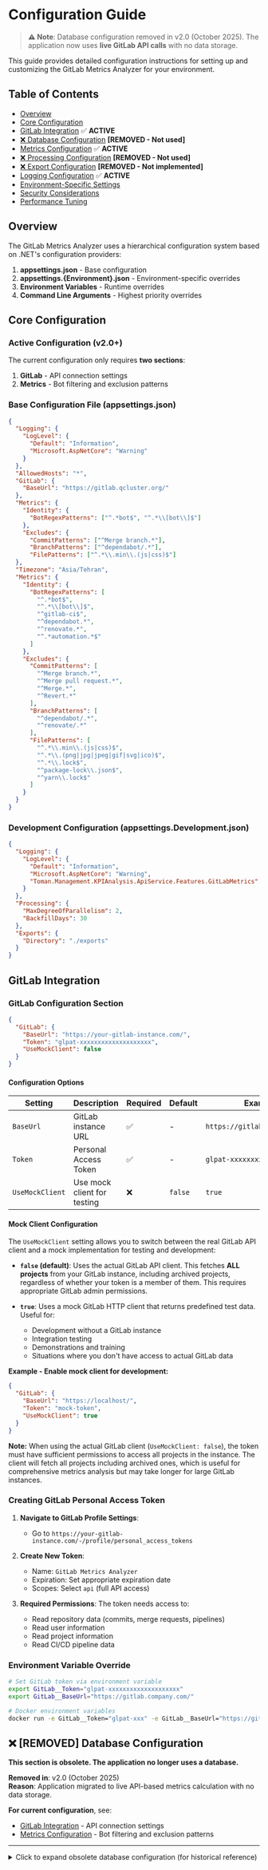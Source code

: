# Configuration Guide

> **⚠️ Note**: Database configuration removed in v2.0 (October 2025). The application now uses **live GitLab API calls** with no data storage.

This guide provides detailed configuration instructions for setting up and customizing the GitLab Metrics Analyzer for your environment.

## Table of Contents
- [Overview](#overview)
- [Core Configuration](#core-configuration)
- [GitLab Integration](#gitlab-integration) ✅ **ACTIVE**
- [❌ Database Configuration](#database-configuration) **[REMOVED - Not used]**
- [Metrics Configuration](#metrics-configuration) ✅ **ACTIVE**
- [❌ Processing Configuration](#processing-configuration) **[REMOVED - Not used]**
- [❌ Export Configuration](#export-configuration) **[REMOVED - Not implemented]**
- [Logging Configuration](#logging-configuration) ✅ **ACTIVE**
- [Environment-Specific Settings](#environment-specific-settings)
- [Security Considerations](#security-considerations)
- [Performance Tuning](#performance-tuning)

## Overview

The GitLab Metrics Analyzer uses a hierarchical configuration system based on .NET's configuration providers:

1. **appsettings.json** - Base configuration
2. **appsettings.{Environment}.json** - Environment-specific overrides
3. **Environment Variables** - Runtime overrides
4. **Command Line Arguments** - Highest priority overrides

## Core Configuration

### Active Configuration (v2.0+)

The current configuration only requires **two sections**:
1. **GitLab** - API connection settings
2. **Metrics** - Bot filtering and exclusion patterns

### Base Configuration File (appsettings.json)

```json
{
  "Logging": {
    "LogLevel": {
      "Default": "Information",
      "Microsoft.AspNetCore": "Warning"
    }
  },
  "AllowedHosts": "*",
  "GitLab": {
    "BaseUrl": "https://gitlab.qcluster.org/"
  },
  "Metrics": {
    "Identity": {
      "BotRegexPatterns": ["^.*bot$", "^.*\\[bot\\]$"]
    },
    "Excludes": {
      "CommitPatterns": ["^Merge branch.*"],
      "BranchPatterns": ["^dependabot/.*"],
      "FilePatterns": ["^.*\\.min\\.(js|css)$"]
  },
  "Timezone": "Asia/Tehran",
  "Metrics": {
    "Identity": {
      "BotRegexPatterns": [
        "^.*bot$",
        "^.*\\[bot\\]$",
        "^gitlab-ci$",
        "^dependabot.*",
        "^renovate.*",
        "^.*automation.*$"
      ]
    },
    "Excludes": {
      "CommitPatterns": [
        "^Merge branch.*",
        "^Merge pull request.*",
        "^Merge.*",
        "^Revert.*"
      ],
      "BranchPatterns": [
        "^dependabot/.*",
        "^renovate/.*"
      ],
      "FilePatterns": [
        "^.*\\.min\\.(js|css)$",
        "^.*\\.(png|jpg|jpeg|gif|svg|ico)$",
        "^.*\\.lock$",
        "^package-lock\\.json$",
        "^yarn\\.lock$"
      ]
    }
  }
}
```

### Development Configuration (appsettings.Development.json)

```json
{
  "Logging": {
    "LogLevel": {
      "Default": "Information",
      "Microsoft.AspNetCore": "Warning",
      "Toman.Management.KPIAnalysis.ApiService.Features.GitLabMetrics": "Debug"
    }
  },
  "Processing": {
    "MaxDegreeOfParallelism": 2,
    "BackfillDays": 30
  },
  "Exports": {
    "Directory": "./exports"
  }
}
```

## GitLab Integration

### GitLab Configuration Section

```json
{
  "GitLab": {
    "BaseUrl": "https://your-gitlab-instance.com/",
    "Token": "glpat-xxxxxxxxxxxxxxxxxxxx",
    "UseMockClient": false
  }
}
```

#### Configuration Options

| Setting | Description | Required | Default | Example |
|---------|-------------|----------|---------|---------|
| `BaseUrl` | GitLab instance URL | ✅ | - | `https://gitlab.company.com/` |
| `Token` | Personal Access Token | ✅ | - | `glpat-xxxxxxxxxxxxxxxxxxxx` |
| `UseMockClient` | Use mock client for testing | ❌ | `false` | `true` |

#### Mock Client Configuration

The `UseMockClient` setting allows you to switch between the real GitLab API client and a mock implementation for testing and development:

- **`false` (default)**: Uses the actual GitLab API client. This fetches **ALL projects** from your GitLab instance, including archived projects, regardless of whether your token is a member of them. This requires appropriate GitLab admin permissions.
  
- **`true`**: Uses a mock GitLab HTTP client that returns predefined test data. Useful for:
  - Development without a GitLab instance
  - Integration testing
  - Demonstrations and training
  - Situations where you don't have access to actual GitLab data

**Example - Enable mock client for development:**

```json
{
  "GitLab": {
    "BaseUrl": "https://localhost/",
    "Token": "mock-token",
    "UseMockClient": true
  }
}
```

**Note:** When using the actual GitLab client (`UseMockClient: false`), the token must have sufficient permissions to access all projects in the instance. The client will fetch all projects including archived ones, which is useful for comprehensive metrics analysis but may take longer for large GitLab instances.

### Creating GitLab Personal Access Token

1. **Navigate to GitLab Profile Settings**:
   - Go to `https://your-gitlab-instance.com/-/profile/personal_access_tokens`

2. **Create New Token**:
   - Name: `GitLab Metrics Analyzer`
   - Expiration: Set appropriate expiration date
   - Scopes: Select `api` (full API access)

3. **Required Permissions**:
   The token needs access to:
   - Read repository data (commits, merge requests, pipelines)
   - Read user information
   - Read project information
   - Read CI/CD pipeline data

### Environment Variable Override

```bash
# Set GitLab token via environment variable
export GitLab__Token="glpat-xxxxxxxxxxxxxxxxxxxx"
export GitLab__BaseUrl="https://gitlab.company.com/"

# Docker environment variables
docker run -e GitLab__Token="glpat-xxx" -e GitLab__BaseUrl="https://gitlab.company.com/" gitlab-metrics-analyzer
```

## ❌ [REMOVED] Database Configuration

**This section is obsolete. The application no longer uses a database.**

**Removed in**: v2.0 (October 2025)  
**Reason**: Application migrated to live API-based metrics calculation with no data storage.

**For current configuration**, see:
- [GitLab Integration](#gitlab-integration) - API connection settings
- [Metrics Configuration](#metrics-configuration) - Bot filtering and exclusion patterns

---

<details>
<summary>Click to expand obsolete database configuration (for historical reference)</summary>

### Connection String Configuration

```json
{
  "ConnectionStrings": {
    "DefaultConnection": "Host=localhost;Port=5432;Database=GitLabMetrics;Username=metrics_user;Password=secure_password;Include Error Detail=true"
  }
}
```

### PostgreSQL Setup

#### Create Database and User

```sql
-- Create database
CREATE DATABASE GitLabMetrics;

-- Create user with appropriate permissions
CREATE USER metrics_user WITH PASSWORD 'secure_password';

-- Grant necessary permissions
GRANT ALL PRIVILEGES ON DATABASE GitLabMetrics TO metrics_user;

-- Connect to the database
\c GitLabMetrics

-- Grant schema permissions
GRANT ALL ON SCHEMA public TO metrics_user;
GRANT ALL ON ALL TABLES IN SCHEMA public TO metrics_user;
GRANT ALL ON ALL SEQUENCES IN SCHEMA public TO metrics_user;
```

#### Connection String Parameters

| Parameter | Description | Example |
|-----------|-------------|---------|
| `Host` | Database server hostname | `localhost` |
| `Port` | Database server port | `5432` |
| `Database` | Database name | `GitLabMetrics` |
| `Username` | Database user | `metrics_user` |
| `Password` | Database password | `secure_password` |
| `Include Error Detail` | Include detailed errors | `true` (dev only) |
| `Pooling` | Enable connection pooling | `true` |
| `MinPoolSize` | Minimum connections | `0` |
| `MaxPoolSize` | Maximum connections | `100` |
| `CommandTimeout` | Query timeout (seconds) | `30` |

### Environment Variable Override

```bash
# Set connection string via environment variable
export ConnectionStrings__DefaultConnection="Host=db.company.com;Database=GitLabMetrics;Username=metrics_user;Password=secure_password"
```

### Docker/Kubernetes Configuration

```yaml
# docker-compose.yml
version: '3.8'
services:
  postgres:
    image: postgres:15
    environment:
      POSTGRES_DB: GitLabMetrics
      POSTGRES_USER: metrics_user
      POSTGRES_PASSWORD: secure_password
    volumes:
      - postgres_data:/var/lib/postgresql/data
    ports:
      - "5432:5432"

  app:
    image: gitlab-metrics-analyzer
    environment:
      ConnectionStrings__DefaultConnection: "Host=postgres;Database=GitLabMetrics;Username=metrics_user;Password=secure_password"
      GitLab__Token: "glpat-xxxxxxxxxxxxxxxxxxxx"
    depends_on:
      - postgres

volumes:
  postgres_data:
```

## Metrics Configuration

### Identity Configuration

Configure developer identity mapping and bot detection:

```json
{
  "Metrics": {
    "Identity": {
      "BotRegexPatterns": [
        "^.*bot$",           // Matches: "deploybot", "testbot"
        "^.*\\[bot\\]$",     // Matches: "dependabot[bot]"
        "^gitlab-ci$",       // Exact match: "gitlab-ci"
        "^dependabot.*",     // Matches: "dependabot*"
        "^renovate.*",       // Matches: "renovate*" 
        "^.*automation.*$",  // Matches: "*automation*"
        "^jenkins$",         // Exact match: "jenkins"
        "^github-actions$"   // Exact match: "github-actions"
      ]
    }
  }
}
```

### Exclusion Configuration

Configure what data to exclude from metrics:

```json
{
  "Metrics": {
    "Excludes": {
      "CommitPatterns": [
        "^Merge branch.*",         // Merge commits
        "^Merge pull request.*",   // GitHub-style merges
        "^Merge.*",               // General merge commits
        "^Revert.*",              // Revert commits
        "^Initial commit$",        // Initial repository commits
        "^Update README.*",        // Documentation updates
        "^Bump version.*",         // Version bump commits
        "^\\[skip ci\\].*"        // CI skip commits
      ],
      "BranchPatterns": [
        "^dependabot/.*",         // Dependabot branches
        "^renovate/.*",          // Renovate branches  
        "^hotfix/.*",            // Hotfix branches (optional)
        "^feature/temp-.*",      // Temporary feature branches
        "^experiment/.*"         // Experimental branches
      ],
      "FilePatterns": [
        "^.*\\.min\\.(js|css)$",     // Minified files
        "^.*\\.(png|jpg|jpeg|gif|svg|ico)$", // Image files
        "^.*\\.lock$",               // Lock files (generic)
        "^package-lock\\.json$",     // NPM lock file
        "^yarn\\.lock$",             // Yarn lock file
        "^composer\\.lock$",         // Composer lock file
        "^Gemfile\\.lock$",          // Ruby lock file
        "^.*\\.generated\\.(cs|js|ts)$", // Generated code files
        "^dist/.*$",                 // Distribution/build artifacts
        "^build/.*$",                // Build artifacts
        "^node_modules/.*$",         // Node.js dependencies
        "^vendor/.*$"                // Vendor dependencies
      ]
    }
  }
}
```

### Project Scope Configuration (Optional)

Filter metrics collection to specific projects:

```json
{
  "Metrics": {
    "ProjectScope": {
      "IncludeProjects": [
        {
          "Id": 123,
          "Name": "core-api",
          "PathWithNamespace": "company/core-api"
        },
        {
          "Id": 456, 
          "Name": "web-frontend",
          "PathWithNamespace": "company/web-frontend"
        }
      ],
      "ExcludeProjects": [
        {
          "Id": 789,
          "Name": "legacy-system",
          "PathWithNamespace": "archive/legacy-system"
        }
      ],
      "IncludeGroups": [
        {
          "Id": 10,
          "Name": "core-team",
          "FullPath": "company/core-team"
        }
      ],
      "ExcludeGroups": [
        {
          "Id": 20,
          "Name": "archived",
          "FullPath": "archive"
        }
      ]
    }
  }
}
```

## ❌ [REMOVED] Processing Configuration

**This section is obsolete. There is no data collection or batch processing.**

**Removed in**: v2.0 (October 2025)  
**Reason**: Application migrated to on-demand metrics calculation. No background processing or data collection.

**Current behavior**: Metrics are calculated in real-time when API endpoints are called.

---

<details>
<summary>Click to expand obsolete processing configuration (for historical reference)</summary>

Configure data collection and processing behavior:

```json
{
  "Processing": {
    "MaxDegreeOfParallelism": 8,
    "BackfillDays": 180,
    "IncrementalWindowHours": 24,
    "BatchSize": 100,
    "MemoryLimitMB": 1024,
    "EnableWindowedCollection": true,
    "WindowSizeHours": 4,
    "MaxWindowRetries": 3
  }
}
```

### Configuration Options

| Setting | Description | Default | Recommendations |
|---------|-------------|---------|-----------------|
| `MaxDegreeOfParallelism` | Concurrent processing threads | `8` | CPU cores × 2 |
| `BackfillDays` | Days to collect in backfill | `180` | 30-365 based on needs |
| `IncrementalWindowHours` | Incremental collection window | `24` | 24-72 for overlap |
| `BatchSize` | Records per batch | `100` | 50-500 based on memory |
| `MemoryLimitMB` | Memory limit per process | `1024` | Adjust based on system |
| `EnableWindowedCollection` | Use windowed incremental | `true` | Recommended for large datasets |
| `WindowSizeHours` | Window size for windowed collection | `4` | 2-8 hours |
| `MaxWindowRetries` | Retries per window | `3` | 3-5 retries |

### Environment-Specific Tuning

#### Development Environment
```json
{
  "Processing": {
    "MaxDegreeOfParallelism": 2,
    "BackfillDays": 30,
    "BatchSize": 50
  }
}
```

#### Production Environment
```json
{
  "Processing": {
    "MaxDegreeOfParallelism": 16,
    "BackfillDays": 365,
    "BatchSize": 200,
    "MemoryLimitMB": 4096
  }
}
```

## ❌ [REMOVED] Export Configuration

**This section is obsolete. Export functionality was never implemented.**

**Removed in**: v2.0 (October 2025)  
**Reason**: Designed but never implemented. APIs return JSON responses directly.

**Current behavior**: All API endpoints return JSON responses. Clients can consume and export as needed.

---

<details>
<summary>Click to expand obsolete export configuration (for historical reference)</summary>

Configure data export functionality:

```json
{
  "Exports": {
    "Directory": "/data/exports",
    "MaxFileSizeMB": 100,
    "RetentionDays": 90,
    "EnableCompression": true,
    "DefaultFormat": "json",
    "SupportedFormats": ["json", "csv", "excel"],
    "ExcelTemplate": {
      "IncludeCharts": true,
      "IncludeSummarySheet": true,
      "MaxRowsPerSheet": 65536
    }
  }
}
```

### Directory Structure
```
/data/exports/
├── developers/           # Developer metrics exports
│   ├── daily/           # Daily automated exports
│   ├── weekly/          # Weekly reports
│   └── adhoc/           # On-demand exports
├── projects/            # Project-level exports
├── archive/             # Archived exports
└── templates/           # Export templates
```

## Logging Configuration

### Structured Logging with Serilog

```json
{
  "Serilog": {
    "Using": ["Serilog.Sinks.Console", "Serilog.Sinks.File"],
    "MinimumLevel": {
      "Default": "Information",
      "Override": {
        "Microsoft": "Warning",
        "Microsoft.AspNetCore": "Warning",
        "Microsoft.EntityFrameworkCore": "Information",
        "Toman.Management.KPIAnalysis": "Debug"
      }
    },
    "WriteTo": [
      {
        "Name": "Console",
        "Args": {
          "outputTemplate": "{Timestamp:yyyy-MM-dd HH:mm:ss} [{Level:u3}] [{SourceContext}] {Message:lj} {Properties:j}{NewLine}{Exception}"
        }
      },
      {
        "Name": "File",
        "Args": {
          "path": "logs/app-.log",
          "rollingInterval": "Day",
          "retainedFileCountLimit": 7,
          "outputTemplate": "{Timestamp:yyyy-MM-dd HH:mm:ss} [{Level:u3}] [{SourceContext}] {Message:lj} {Properties:j}{NewLine}{Exception}"
        }
      }
    ],
    "Enrich": ["FromLogContext", "WithMachineName", "WithThreadId"],
    "Properties": {
      "Application": "GitLabMetricsAnalyzer"
    }
  }
}
```

### Log Levels by Component

```json
{
  "Logging": {
    "LogLevel": {
      "Default": "Information",
      "Microsoft.AspNetCore": "Warning",
      "Microsoft.EntityFrameworkCore": "Warning",
      "Microsoft.EntityFrameworkCore.Database.Command": "Information",
      "Toman.Management.KPIAnalysis.ApiService.Features.GitLabMetrics.Services": "Debug",
      "Toman.Management.KPIAnalysis.ApiService.Features.GitLabMetrics.Infrastructure": "Information"
    }
  }
}
```

## Environment-Specific Settings

### Development Environment
```json
{
  "Environment": "Development",
  "GitLab": {
    "BaseUrl": "https://gitlab-dev.company.com/",
    "Token": "glpat-dev-token"
  },
  "Processing": {
    "MaxDegreeOfParallelism": 2,
    "BackfillDays": 7
  },
  "Exports": {
    "Directory": "./dev-exports"
  },
  "Logging": {
    "LogLevel": {
      "Default": "Debug"
    }
  }
}
```

### Staging Environment
```json
{
  "Environment": "Staging",
  "GitLab": {
    "BaseUrl": "https://gitlab-staging.company.com/",
    "Token": "glpat-staging-token"
  },
  "Processing": {
    "MaxDegreeOfParallelism": 4,
    "BackfillDays": 30
  },
  "Exports": {
    "Directory": "/staging/exports"
  }
}
```

### Production Environment
```json
{
  "Environment": "Production",
  "GitLab": {
    "BaseUrl": "https://gitlab.company.com/",
    "TimeoutSeconds": 60,
    "RetryCount": 5
  },
  "Processing": {
    "MaxDegreeOfParallelism": 8,
    "BackfillDays": 365,
    "MemoryLimitMB": 4096
  },
  "Exports": {
    "Directory": "/data/exports",
    "RetentionDays": 90
  },
  "Logging": {
    "LogLevel": {
      "Default": "Information"
    }
  }
}
```

## Security Considerations

### Sensitive Data Protection

1. **Never commit secrets to source control**:
   ```bash
   # Use environment variables for sensitive data
   export GitLab__Token="glpat-xxxxxxxxxxxxxxxxxxxx"
   export ConnectionStrings__DefaultConnection="Host=...;Password=secure_password"
   ```

2. **Use Azure Key Vault, AWS Secrets Manager, or similar**:
   ```json
   {
     "Azure": {
       "KeyVault": {
         "VaultUri": "https://your-vault.vault.azure.net/",
         "ClientId": "your-client-id"
       }
     }
   }
   ```

3. **Configure HTTPS only in production**:
   ```json
   {
     "Kestrel": {
       "Endpoints": {
         "Https": {
           "Url": "https://localhost:5001"
         }
       }
     }
   }
   ```

### Network Security

```json
{
  "AllowedHosts": "gitlab-metrics.company.com",
  "ForwardedHeaders": {
    "ForwardedProtoHeaderName": "X-Forwarded-Proto",
    "ForwardedHostHeaderName": "X-Forwarded-Host"
  },
  "Cors": {
    "AllowedOrigins": [
      "https://dashboard.company.com",
      "https://reports.company.com"
    ]
  }
}
```

## Performance Tuning

### Database Performance
```json
{
  "ConnectionStrings": {
    "DefaultConnection": "Host=db.company.com;Database=GitLabMetrics;Username=metrics_user;Password=secure_password;Pooling=true;MinPoolSize=5;MaxPoolSize=100;CommandTimeout=60"
  }
}
```

### Memory Management
```json
{
  "Processing": {
    "MaxDegreeOfParallelism": 8,
    "BatchSize": 100,
    "MemoryLimitMB": 2048,
    "GCSettings": {
      "ServerGC": true,
      "ConcurrentGC": true
    }
  }
}
```

### HTTP Client Configuration
```json
{
  "GitLab": {
    "TimeoutSeconds": 30,
    "MaxConnectionsPerServer": 10,
    "PooledConnectionLifetime": "00:05:00",
    "PooledConnectionIdleTimeout": "00:02:00"
  }
}
```

### Caching Configuration
```json
{
  "Caching": {
    "Memory": {
      "SizeLimit": "100MB",
      "CompactionPercentage": 0.2
    },
    "Distributed": {
      "ConnectionString": "localhost:6379",
      "InstanceName": "GitLabMetrics"
    }
  }
}
```

## Configuration Validation

The application includes built-in configuration validation. Invalid configurations will prevent startup with descriptive error messages:

```csharp
// Example validation errors
Configuration validation failed:
- GitLab.Token is required
- GitLab.BaseUrl must be a valid URI
- Processing.MaxDegreeOfParallelism must be between 1 and 32
- Exports.Directory must be an existing directory path
```

## Configuration Management Best Practices

1. **Use environment-specific configuration files**
2. **Store secrets in secure secret management systems**
3. **Validate configuration on application startup**
4. **Document configuration changes in version control**
5. **Use infrastructure as code for production deployments**
6. **Monitor configuration drift in production**
7. **Implement configuration change approval processes**

This configuration guide should be updated as new configuration options are added to the system.